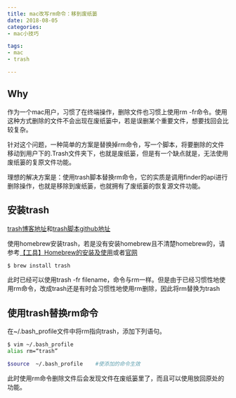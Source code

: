 ```yaml
---
title: mac改写rm命令：移到废纸篓
date: 2018-08-05
categories: 
- mac小技巧

tags:
- mac
- trash

---
```

## Why
作为一个mac用户，习惯了在终端操作，删除文件也习惯上使用rm -fr命令。使用这种方式删除的文件不会出现在废纸篓中，若是误删某个重要文件，想要找回会比较复杂。

针对这个问题，一种简单的方案是替换掉rm命令，写一个脚本，将要删除的文件移动到用户下的.Trash文件夹下，也就是废纸篓，但是有一个缺点就是，无法使用废纸篓的复原文件功能。

理想的解决方案是：使用trash脚本替换rm命令，它的实质是调用finder的api进行删除操作，也就是移除到废纸篓，也就拥有了废纸篓的恢复源文件功能。
## 安装trash
[trash博客地址](http://hasseg.org/blog/post/406/trash-files-from-the-os-x-command-line/)和[trash脚本github地址](https://github.com/ali-rantakari/trash)

使用homebrew安装trash，若是没有安装homebrew且不清楚homebrew的，请参考[【工具】Homebrew的安装及使用](https://www.jianshu.com/p/4e80b42823d5)或者[官网](https://brew.sh/index_zh-cn.html)

```bash
$ brew install trash
```

此时已经可以使用trash -fr filename，命令与rm一样。但是由于已经习惯性地使用rm命令，改成trash还是有时会习惯性地使用rm删除，因此将rm替换为trash
## 使用trash替换rm命令
在~/.bash_profile文件中将rm指向trash，添加下列语句。

```bash
$ vim ~/.bash_profile
alias rm=“trash”
```
```bash
$source  ~/.bash_profile    #使添加的命令生效
```

此时使用rm命令删除文件后会发现文件在废纸篓里了，而且可以使用放回原处的功能。